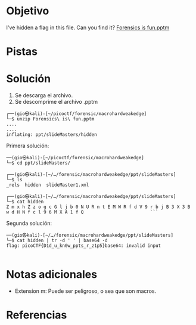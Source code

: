 # Objetivo
I've hidden a flag in this file. Can you find it? [Forensics is fun.pptm](https://mercury.picoctf.net/static/c00c449c3b08daaccacca6f9d5c55d49/Forensics%20is%20fun.pptm)
# Pistas
# Solución
1. Se descarga el archivo.
2. Se descomprime el archivo .pptm
```
┌──(gio㉿kali)-[~/picoctf/forensic/macrohardweakedge]
└─$ unzip Forensics\ is\ fun.pptm 
....
....
inflating: ppt/slideMasters/hidden 
```
Primera solución:
```
──(gio㉿kali)-[~/picoctf/forensic/macrohardweakedge]
└─$ cd ppt/slideMasters/      
                                                                                 
┌──(gio㉿kali)-[~/…/forensic/macrohardweakedge/ppt/slideMasters]
└─$ ls    
_rels  hidden  slideMaster1.xml
                                                                                 
┌──(gio㉿kali)-[~/…/forensic/macrohardweakedge/ppt/slideMasters]
└─$ cat hidden 
Z m x h Z z o g c G l j b 0 N U R n t E M W R f d V 9 r b j B 3 X 3 B w d H N f c l 9 6 M X A 1 f Q                         ```
```
Segunda solución:
```
──(gio㉿kali)-[~/…/forensic/macrohardweakedge/ppt/slideMasters]
└─$ cat hidden | tr -d ' ' | base64 -d
flag: picoCTF{D1d_u_kn0w_ppts_r_z1p5}base64: invalid input
                                                              
```
# Notas adicionales
- Extension m: Puede ser peligroso, o sea que son macros.
# Referencias